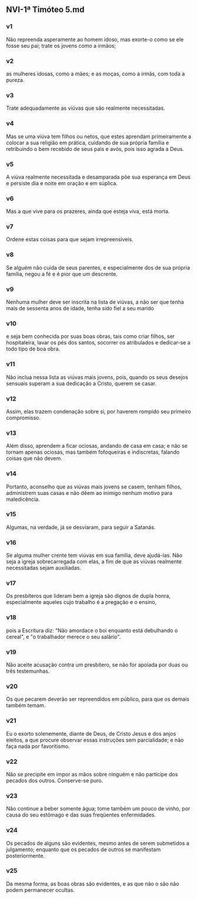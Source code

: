## NVI-1ª Timóteo 5.md
### v1
 Não repreenda asperamente ao homem idoso, mas exorte-o como se ele fosse seu pai; trate os jovens como a irmãos;
### v2
 as mulheres idosas, como a mães; e as moças, como a irmãs, com toda a pureza.
### v3
 Trate adequadamente as viúvas que são realmente necessitadas.
### v4
 Mas se uma viúva tem filhos ou netos, que estes aprendam primeiramente a colocar a sua religião em prática, cuidando de sua própria família e retribuindo o bem recebido de seus pais e avós, pois isso agrada a Deus.
### v5
 A viúva realmente necessitada e desamparada põe sua esperança em Deus e persiste dia e noite em oração e em súplica.
### v6
 Mas a que vive para os prazeres, ainda que esteja viva, está morta.
### v7
 Ordene estas coisas para que sejam irrepreensíveis.
### v8
 Se alguém não cuida de seus parentes, e especialmente dos de sua própria família, negou a fé e é pior que um descrente.
### v9
 Nenhuma mulher deve ser inscrita na lista de viúvas, a não ser que tenha mais de sessenta anos de idade, tenha sido fiel a seu marido
### v10
 e seja bem conhecida por suas boas obras, tais como criar filhos, ser hospitaleira, lavar os pés dos santos, socorrer os atribulados e dedicar-se a todo tipo de boa obra.
### v11
 Não inclua nessa lista as viúvas mais jovens, pois, quando os seus desejos sensuais superam a sua dedicação a Cristo, querem se casar.
### v12
 Assim, elas trazem condenação sobre si, por haverem rompido seu primeiro compromisso.
### v13
 Além disso, aprendem a ficar ociosas, andando de casa em casa; e não se tornam apenas ociosas, mas também fofoqueiras e indiscretas, falando coisas que não devem.
### v14
 Portanto, aconselho que as viúvas mais jovens se casem, tenham filhos, administrem suas casas e não dêem ao inimigo nenhum motivo para maledicência.
### v15
 Algumas, na verdade, já se desviaram, para seguir a Satanás.
### v16
 Se alguma mulher crente tem viúvas em sua família, deve ajudá-las. Não seja a igreja sobrecarregada com elas, a fim de que as viúvas realmente necessitadas sejam auxiliadas.
### v17
 Os presbíteros que lideram bem a igreja são dignos de dupla honra, especialmente aqueles cujo trabalho é a pregação e o ensino,
### v18
 pois a Escritura diz: "Não amordace o boi enquanto está debulhando o cereal", e "o trabalhador merece o seu salário".
### v19
 Não aceite acusação contra um presbítero, se não for apoiada por duas ou três testemunhas.
### v20
 Os que pecarem deverão ser repreendidos em público, para que os demais também temam.
### v21
 Eu o exorto solenemente, diante de Deus, de Cristo Jesus e dos anjos eleitos, a que procure observar essas instruções sem parcialidade; e não faça nada por favoritismo.
### v22
 Não se precipite em impor as mãos sobre ninguém e não participe dos pecados dos outros. Conserve-se puro.
### v23
 Não continue a beber somente água; tome também um pouco de vinho, por causa do seu estômago e das suas freqüentes enfermidades.
### v24
 Os pecados de alguns são evidentes, mesmo antes de serem submetidos a julgamento; enquanto que os pecados de outros se manifestam posteriormente.
### v25
 Da mesma forma, as boas obras são evidentes, e as que não o são não podem permanecer ocultas.

